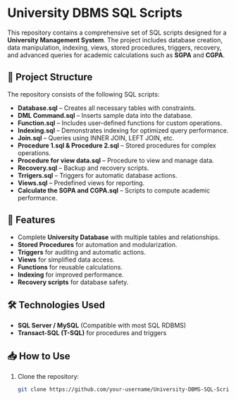 # University DBMS SQL Scripts

This repository contains a comprehensive set of SQL scripts designed for a **University Management System**. The project includes database creation, data manipulation, indexing, views, stored procedures, triggers, recovery, and advanced queries for academic calculations such as **SGPA** and **CGPA**.

## 📂 Project Structure
The repository consists of the following SQL scripts:

- **Database.sql** – Creates all necessary tables with constraints.
- **DML Command.sql** – Inserts sample data into the database.
- **Function.sql** – Includes user-defined functions for custom operations.
- **Indexing.sql** – Demonstrates indexing for optimized query performance.
- **Join.sql** – Queries using INNER JOIN, LEFT JOIN, etc.
- **Procedure 1.sql & Procedure 2.sql** – Stored procedures for complex operations.
- **Procedure for view data.sql** – Procedure to view and manage data.
- **Recovery.sql** – Backup and recovery scripts.
- **Trrigers.sql** – Triggers for automatic database actions.
- **Views.sql** – Predefined views for reporting.
- **Calculate the SGPA and CGPA.sql** – Scripts to compute academic performance.

## 🚀 Features
- Complete **University Database** with multiple tables and relationships.
- **Stored Procedures** for automation and modularization.
- **Triggers** for auditing and automatic actions.
- **Views** for simplified data access.
- **Functions** for reusable calculations.
- **Indexing** for improved performance.
- **Recovery scripts** for database safety.

## 🛠️ Technologies Used
- **SQL Server / MySQL** (Compatible with most SQL RDBMS)
- **Transact-SQL (T-SQL)** for procedures and triggers

## 📥 How to Use
1. Clone the repository:
   ```bash
   git clone https://github.com/your-username/University-DBMS-SQL-Scripts.git
